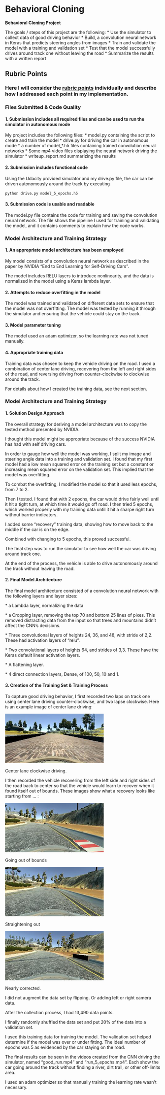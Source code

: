 Behavioral Cloning
==================

**Behavioral Cloning Project**

The goals / steps of this project are the following: \* Use the simulator to
collect data of good driving behavior \* Build, a convolution neural network in
Keras that predicts steering angles from images \* Train and validate the model
with a training and validation set \* Test that the model successfully drives
around track one without leaving the road \* Summarize the results with a
written report

Rubric Points
-------------

### Here I will consider the [rubric points](https://review.udacity.com/#!/rubrics/432/view) individually and describe how I addressed each point in my implementation.

### Files Submitted & Code Quality

#### 1. Submission includes all required files and can be used to run the simulator in autonomous mode

My project includes the following files: \* model.py containing the script to
create and train the model \* drive.py for driving the car in autonomous mode \*
a number of model_\*.h5 files containing trained convolution neural networks \*
Some mp4 video files displaying the neural network driving the simulator \*
writeup_report.md summarizing the results

#### 2. Submission includes functional code

Using the Udacity provided simulator and my drive.py file, the car can be driven
autonomously around the track by executing

~~~~~~~~~~~~~~~~~~~~~~~~~~~~~~~~~~~~~~~~~~~~~~~~~~~~~~~~~~~~~~~~~~~~~~~~~~~~~~~~
python drive.py model_5_epochs.h5
~~~~~~~~~~~~~~~~~~~~~~~~~~~~~~~~~~~~~~~~~~~~~~~~~~~~~~~~~~~~~~~~~~~~~~~~~~~~~~~~

#### 3. Submission code is usable and readable

The model.py file contains the code for training and saving the convolution
neural network. The file shows the pipeline I used for training and validating
the model, and it contains comments to explain how the code works.

### Model Architecture and Training Strategy

#### 1. An appropriate model architecture has been employed

My model consists of a convolution neural network as described in the paper by
NVIDIA “End to End Learning for Self-Driving Cars”.

The model includes RELU layers to introduce nonlinearity, and the data is
normalized in the model using a Keras lambda layer.

#### 2. Attempts to reduce overfitting in the model

The model was trained and validated on different data sets to ensure that the
model was not overfitting. The model was tested by running it through the
simulator and ensuring that the vehicle could stay on the track.

#### 3. Model parameter tuning

The model used an adam optimizer, so the learning rate was not tuned manually.

#### 4. Appropriate training data

Training data was chosen to keep the vehicle driving on the road. I used a
combination of center lane driving, recovering from the left and right sides of
the road, and reversing driving from counter-clockwise to clockwise around the
track.

For details about how I created the training data, see the next section.

### Model Architecture and Training Strategy

#### 1. Solution Design Approach

The overall strategy for deriving a model architecture was to copy the tested
method presented by NVIDIA.

I thought this model might be appropriate because of the success NVIDIA has had
with self driving cars.

In order to gauge how well the model was working, I split my image and steering
angle data into a training and validation set. I found that my first model had a
low mean squared error on the training set but a constant or increasing mean
squared error on the validation set. This implied that the model was
overfitting.

To combat the overfitting, I modified the model so that it used less epochs,
from 7 to 2.

Then I tested. I found that with 2 epochs, the car would drive fairly well until
it hit a tight turn, at which time it would go off road. I then tried 5 epochs,
which worked properly with my training data until it hit a sharpe right turn
without barrier indicators.

I added some “recovery” training data, showing how to move back to the middle if
the car is on the edge.

Combined with changing to 5 epochs, this proved successful.

The final step was to run the simulator to see how well the car was driving
around track one.

At the end of the process, the vehicle is able to drive autonomously around the
track without leaving the road.

#### 2. Final Model Architecture

The final model architecture consisted of a convolution neural network with the
following layers and layer sizes:

\* a Lambda layer, normalizing the data

\* a Cropping layer, removing the top 70 and bottom 25 lines of pixes. This
removed distracting data from the input so that trees and mountains didn’t
affect the CNN’s decisions.

\* Three convolutional layers of heights 24, 36, and 48, with stride of 2,2.
These had activation layers of “relu”.

\* Two convolutional layers of heights 64, and strides of 3,3. These have the
Keras default linear activation layers.

\* A flattening layer.

\* 4 direct connection layers, Dense, of 100, 50, 10 and 1.

#### 3. Creation of the Training Set & Training Process

To capture good driving behavior, I first recorded two laps on track one using
center lane driving counter-clockwise, and two lapse clockwise. Here is an
example image of center lane driving:

![](media/8a4b0ee72a3e0398790508250e37318a.jpg)

Center lane clockwise driving.

I then recorded the vehicle recovering from the left side and right sides of the
road back to center so that the vehicle would learn to recover when it found
itself out of bounds. These images show what a recovery looks like starting from
... :

![](media/c87d1c7f969e5b2f35b0d57c22223d07.jpg)

Going out of bounds

![](media/4fdf88e66570dc6695156c9bad5d93d1.jpg)

Straightening out

![](media/ae9dcd94e32ae169bd5b77278010166e.jpg)

Nearly corrected.

I did not augment the data set by flipping. Or adding left or right camera data.

After the collection process, I had 13,490 data points.

I finally randomly shuffled the data set and put 20% of the data into a
validation set.

I used this training data for training the model. The validation set helped
determine if the model was over or under fitting. The ideal number of epochs was
5 as evidenced by the car staying on the road.

The final results can be seen in the videos created from the CNN driving the
simulator, named “good_run.mp4” and “run_5_epochs.mp4”. Each show the car going
around the track without finding a river, dirt trail, or other off-limits area.

I used an adam optimizer so that manually training the learning rate wasn't
necessary.
